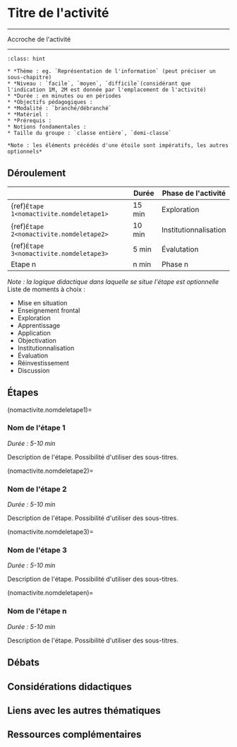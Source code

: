# Titre de l'activité

---- 

Accroche de l'activité

----

```{admonition} Titre de l'activité
:class: hint

* *Thème : eg. `Représentation de l'information` (peut préciser un sous-chapitre)
* *Niveau : `facile`, `moyen`, `difficile`(considérant que l'indication 1M, 2M est donnée par l'emplacement de l'activité)
* *Durée : en minutes ou en périodes
* *Objectifs pédagogiques : 
* *Modalité : `branché/débranché`
* *Matériel : 
* *Prérequis : 
* Notions fondamentales : 
* Taille du groupe : `classe entière`, `demi-classe`

*Note : les éléments précédés d'une étoile sont impératifs, les autres optionnels*
```

## Déroulement


|                                       | Durée  | Phase de l'activité   | 
|---------------------------------------|------ |---------------------|
| {ref}`Étape 1<nomactivite.nomdeletape1>`| 15 min  | Exploration           |
| {ref}`Étape 2<nomactivite.nomdeletape2>`| 10 min  | Institutionnalisation |
| {ref}`Étape 3<nomactivite.nomdeletape3>`| 5 min   | Évalutation           |
| Etape n                                 | n min   | Phase n               |

*Note : la logique didactique dans laquelle se situe l'étape est optionnelle*
Liste de moments à choix : 
- Mise en situation
- Enseignement frontal
- Exploration
- Apprentissage 
- Application
- Objectivation
- Institutionnalisation
- Évaluation
- Réinvestissement
- Discussion

## Étapes

(nomactivite.nomdeletape1)=
### Nom de l'étape 1 

*Durée : 5-10 min*

Description de l'étape. Possibilité d'utiliser des sous-titres. 

(nomactivite.nomdeletape2)=
### Nom de l'étape 2

*Durée : 5-10 min*

Description de l'étape. Possibilité d'utiliser des sous-titres. 

(nomactivite.nomdeletape3)=
### Nom de l'étape 3

*Durée : 5-10 min*

Description de l'étape. Possibilité d'utiliser des sous-titres. 

(nomactivite.nomdeletapen)=
### Nom de l'étape n

*Durée : 5-10 min*

Description de l'étape. Possibilité d'utiliser des sous-titres. 

[^1]: les éléments "détaillés" sont optionnels. On peut se contenter de ce qui apparaît dans les caractéristiques de l'activité. On peut aussi ajouter d'autres éléments "détaillés" (durée, notions fondamentales, niveau, etc.), si on le souhaite. 

## Débats

## Considérations didactiques

## Liens avec les autres thématiques

## Ressources complémentaires
